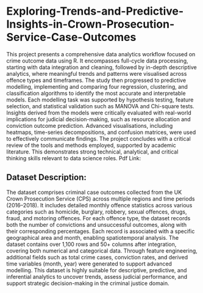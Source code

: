 # Exploring-Trends-and-Predictive-Insights-in-Crown-Prosecution-Service-Case-Outcomes
This project presents a comprehensive data analytics workflow focused on crime outcome data using R. It encompasses full-cycle data processing, starting with data integration and cleaning, followed by in-depth descriptive analytics, where meaningful trends and patterns were visualised across offence types and timeframes. The study then progressed to predictive modelling, implementing and comparing four regression, clustering, and classification algorithms to identify the most accurate and interpretable models. Each modelling task was supported by hypothesis testing, feature selection, and statistical validation such as MANOVA and Chi-square tests. Insights derived from the models were critically evaluated with real-world implications for judicial decision-making, such as resource allocation and conviction outcome prediction. Advanced visualisations, including heatmaps, time-series decompositions, and confusion matrices, were used to effectively communicate findings. The project concludes with a critical review of the tools and methods employed, supported by academic literature. This demonstrates strong technical, analytical, and critical thinking skills relevant to data science roles.
Pdf Link:

## Dataset Description:
The dataset comprises criminal case outcomes collected from the UK Crown Prosecution Service (CPS) across multiple regions and time periods (2016–2018). It includes detailed monthly offence statistics across various categories such as homicide, burglary, robbery, sexual offences, drugs, fraud, and motoring offences. For each offence type, the dataset records both the number of convictions and unsuccessful outcomes, along with their corresponding percentages.
Each record is associated with a specific geographical area and month, enabling spatiotemporal analysis. The dataset contains over 1,100 rows and 50+ columns after integration, covering both numerical and categorical data. Through feature engineering, additional fields such as total crime cases, conviction rates, and derived time variables (month, year) were generated to support advanced modelling.
This dataset is highly suitable for descriptive, predictive, and inferential analytics to uncover trends, assess judicial performance, and support strategic decision-making in the criminal justice domain.
